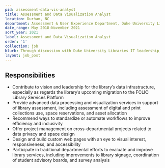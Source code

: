 ```yaml
---
pid: assessment-data-vis-analyst
title: Assessment and Data Visualization Analyst
location: Durham, NC
department: Assessment & User Experience Department, Duke University Libraries
date_range: May 2018-November 2021
sort_year: 2021
label: Assessment and Data Visualization Analyst
order: '1'
collection: job
blurb: Through discussion with Duke University Libraries IT leadership, I was offered the chance to build a new position to increase capacity for data-informed decisions and workflow automation.
layout: job_post
---
```

## Responsibilities

* Contribute to vision and leadership for the library’s data infrastructure, especially as regards the library’s upcoming migration to the FOLIO Library Services Platform
* Provide advanced data processing and visualization services in support of library assessment, including assessment of digital and print collections use, space reservations, and asset allocation
* Recommend ways to standardize or automate workflows to improve efficiency and inclusivity
* Offer project management on cross-departmental projects related to data privacy and space design
* Design and build custom web pages with an eye to visual interest, responsiveness, and accessibility
* Participate in traditional departmental efforts to evaluate and improve library services, including improvements to library signage, coordination of student advisory boards, and survey analysis